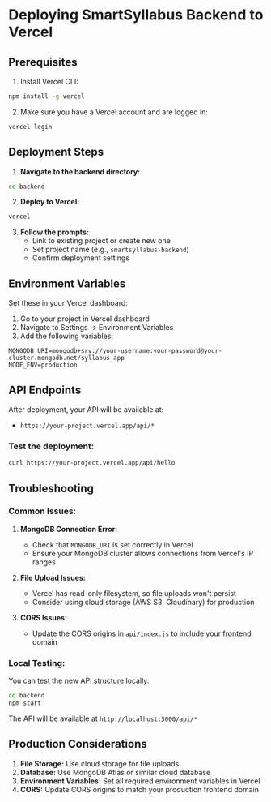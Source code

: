 # Deploying SmartSyllabus Backend to Vercel

## Prerequisites

1. Install Vercel CLI:
```bash
npm install -g vercel
```

2. Make sure you have a Vercel account and are logged in:
```bash
vercel login
```

## Deployment Steps

1. **Navigate to the backend directory:**
```bash
cd backend
```

2. **Deploy to Vercel:**
```bash
vercel
```

3. **Follow the prompts:**
   - Link to existing project or create new one
   - Set project name (e.g., `smartsyllabus-backend`)
   - Confirm deployment settings

## Environment Variables

Set these in your Vercel dashboard:

1. Go to your project in Vercel dashboard
2. Navigate to Settings → Environment Variables
3. Add the following variables:

```
MONGODB_URI=mongodb+srv://your-username:your-password@your-cluster.mongodb.net/syllabus-app
NODE_ENV=production
```

## API Endpoints

After deployment, your API will be available at:
- `https://your-project.vercel.app/api/*`

### Test the deployment:
```bash
curl https://your-project.vercel.app/api/hello
```

## Troubleshooting

### Common Issues:

1. **MongoDB Connection Error:**
   - Check that `MONGODB_URI` is set correctly in Vercel
   - Ensure your MongoDB cluster allows connections from Vercel's IP ranges

2. **File Upload Issues:**
   - Vercel has read-only filesystem, so file uploads won't persist
   - Consider using cloud storage (AWS S3, Cloudinary) for production

3. **CORS Issues:**
   - Update the CORS origins in `api/index.js` to include your frontend domain

### Local Testing:

You can test the new API structure locally:

```bash
cd backend
npm start
```

The API will be available at `http://localhost:5000/api/*`

## Production Considerations

1. **File Storage:** Use cloud storage for file uploads
2. **Database:** Use MongoDB Atlas or similar cloud database
3. **Environment Variables:** Set all required environment variables in Vercel
4. **CORS:** Update CORS origins to match your production frontend domain 